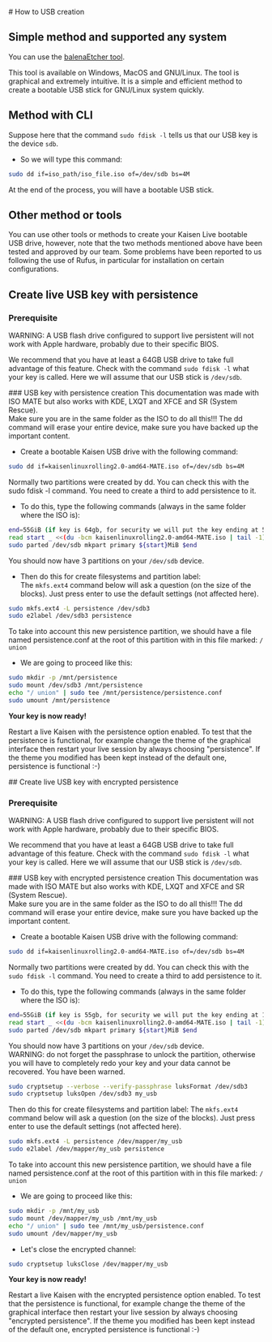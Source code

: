 # How to USB creation

## Simple method and supported any system
You can use the [balenaEtcher tool](https://www.balena.io/etcher/).

This tool is available on Windows, MacOS and GNU/Linux. The tool is graphical and extremely intuitive. It is a simple and efficient method to create a bootable USB stick for GNU/Linux system quickly.

## Method with CLI
Suppose here that the command `sudo fdisk -l` tells us that our USB key is the device `sdb`.

- So we will type this command:

```bash
sudo dd if=iso_path/iso_file.iso of=/dev/sdb bs=4M
```

At the end of the process, you will have a bootable USB stick.

## Other method or tools
You can use other tools or methods to create your Kaisen Live bootable USB drive, however, note that the two methods mentioned above have been tested and approved by our team. Some problems have been reported to us following the use of Rufus, in particular for installation on certain configurations.

## Create live USB key with persistence
### **Prerequisite**  

WARNING: A USB flash drive configured to support live persistent will not work with Apple hardware, probably due to their specific BIOS.

We recommend that you have at least a 64GB USB drive to take full advantage of this feature. 
Check with the command `sudo fdisk -l` what your key is called. Here we will assume that our USB stick is `/dev/sdb`.

### USB key with persistence creation
This documentation was made with ISO MATE but also works with KDE, LXQT and XFCE and SR (System Rescue).  
Make sure you are in the same folder as the ISO to do all this!!! The dd command will erase your entire device, make sure you have backed up the important content.  

- Create a bootable Kaisen USB drive with the following command:

```bash
sudo dd if=kaisenlinuxrolling2.0-amd64-MATE.iso of=/dev/sdb bs=4M
```
Normally two partitions were created by dd. You can check this with the sudo fdisk -l command. You need to create a third to add persistence to it.

- To do this, type the following commands (always in the same folder where the ISO is):

```bash
end=55GiB (if key is 64gb, for security we will put the key ending at 55gb plus the size of the ISO so 4GB)
read start _ <<(du -bcm kaisenlinuxrolling2.0-amd64-MATE.iso | tail -1); echo $start
sudo parted /dev/sdb mkpart primary ${start}MiB $end
```

You should now have 3 partitions on your `/dev/sdb` device.

- Then do this for create filesystems and partition label:  
The `mkfs.ext4` command below will ask a question (on the size of the blocks). Just press enter to use the default settings (not affected here).

```bash
sudo mkfs.ext4 -L persistence /dev/sdb3
sudo e2label /dev/sdb3 persistence
```
To take into account this new persistence partition, we should have a file named persistence.conf at the root of this partition with in this file marked: `/ union`

- We are going to proceed like this:

```bash
sudo mkdir -p /mnt/persistence
sudo mount /dev/sdb3 /mnt/persistence
echo "/ union" | sudo tee /mnt/persistence/persistence.conf
sudo umount /mnt/persistence
```

**Your key is now ready!**

Restart a live Kaisen with the persistence option enabled. To test that the persistence is functional, for example change the theme of the graphical interface then restart your live session by always choosing "persistence". If the theme you modified has been kept instead of the default one, persistence is functional :-)

## Create live USB key with encrypted persistence
### **Prerequisite**
WARNING: A USB flash drive configured to support live persistent will not work with Apple hardware, probably due to their specific BIOS.

We recommend that you have at least a 64GB USB drive to take full advantage of this feature. 
Check with the command `sudo fdisk -l` what your key is called. Here we will assume that our USB stick is `/dev/sdb`.

### USB key with encrypted persistence creation
This documentation was made with ISO MATE but also works with KDE, LXQT and XFCE and SR (System Rescue).  
Make sure you are in the same folder as the ISO to do all this!!! The dd command will erase your entire device, make sure you have backed up the important content.  

- Create a bootable Kaisen USB drive with the following command:

```bash
sudo dd if=kaisenlinuxrolling2.0-amd64-MATE.iso of=/dev/sdb bs=4M
```

Normally two partitions were created by dd. You can check this with the `sudo fdisk -l` command. You need to create a third to add persistence to it.

- To do this, type the following commands (always in the same folder where the ISO is):

```bash
end=55GiB (if key is 55gb, for security we will put the key ending at 10gb plus the size of the ISO so 4GB)
read start _ <<(du -bcm kaisenlinuxrolling2.0-amd64-MATE.iso | tail -1); echo $start
sudo parted /dev/sdb mkpart primary ${start}MiB $end
```

You should now have 3 partitions on your `/dev/sdb` device.  
WARNING: do not forget the passphrase to unlock the partition, otherwise you will have to completely redo your key and your data cannot be recovered. You have been warned.

```bash
sudo cryptsetup --verbose --verify-passphrase luksFormat /dev/sdb3
sudo cryptsetup luksOpen /dev/sdb3 my_usb
```

Then do this for create filesystems and partition label:
The `mkfs.ext4` command below will ask a question (on the size of the blocks). Just press enter to use the default settings (not affected here).

```bash
sudo mkfs.ext4 -L persistence /dev/mapper/my_usb
sudo e2label /dev/mapper/my_usb persistence
```
To take into account this new persistence partition, we should have a file named persistence.conf at the root of this partition with in this file marked: `/ union`

- We are going to proceed like this:

```bash
sudo mkdir -p /mnt/my_usb
sudo mount /dev/mapper/my_usb /mnt/my_usb
echo "/ union" | sudo tee /mnt/my_usb/persistence.conf
sudo umount /dev/mapper/my_usb
```

- Let's close the encrypted channel:

```bash
sudo cryptsetup luksClose /dev/mapper/my_usb
```
**Your key is now ready!**

Restart a live Kaisen with the encrypted persistence option enabled. To test that the persistence is functional, for example change the theme of the graphical interface then restart your live session by always choosing "encrypted persistence".  If the theme you modified has been kept instead of the default one, encrypted persistence is functional :-)